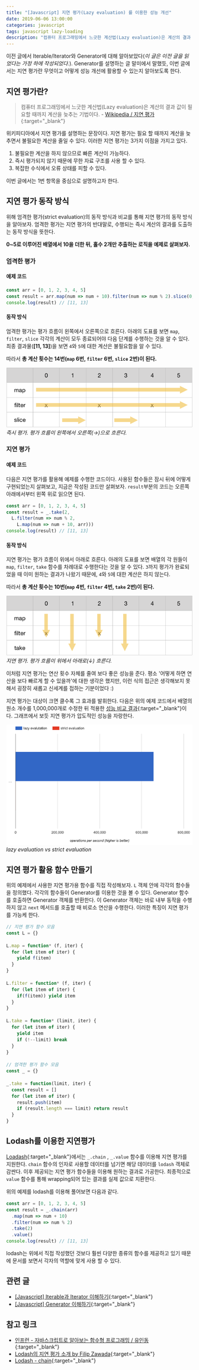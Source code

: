 ```yaml
---
title: "[Javascript] 지연 평가(Lazy evaluation) 를 이용한 성능 개선"
date: 2019-06-06 13:00:00
categories: javascript
tags: javascript lazy-loading
description: "컴퓨터 프로그래밍에서 느긋한 계산법(Lazy evaluation)은 계산의 결과 값이 필요할 때까지 계산을 늦추는 기법이다. 위키피디아에서 지연 평가를 설명하는 문장이다. 지연 평가는 필요 할 때까지 계산을 늦추면서 불필요한 계산을 줄일 수 있다. 이러한 지연 평가는 3가지 이점을 가지고 있다."
---
```


이전 글에서 Iterable/Iterator와 Generator에 대해 알아보았다(*이 글은 이전 글을 읽었다는 가정 하에 작성되었다.*). Generator를 설명하는 글 말미에서 말했듯, 이번 글에서는 지연 평가란 무엇이고 어떻게 성능 개선에 활용할 수 있는지 알아보도록 한다.

## 지연 평가란?

> 컴퓨터 프로그래밍에서 느긋한 계산법(Lazy evaluation)은 계산의 결과 값이 필요할 때까지 계산을 늦추는 기법이다. - [Wikipedia / 지연 평가](https://ko.wikipedia.org/wiki/%EB%8A%90%EA%B8%8B%ED%95%9C_%EA%B3%84%EC%82%B0%EB%B2%95){:target="_blank"}

위키피디아에서 지연 평가를 설명하는 문장이다. 지연 평가는 필요 할 때까지 계산을 늦추면서 불필요한 계산을 줄일 수 있다. 이러한 지연 평가는 3가지 이점을 가지고 있다.

1. 불필요한 계산을 하지 않으므로 빠른 계산이 가능하다.
2. 즉시 평가되지 않기 때문에 무한 자료 구조를 사용 할 수 있다.
3. 복잡한 수식에서 오류 상태를 피할 수 있다.

이번 글에서는 1번 항목을 중심으로 설명하고자 한다.

## 지연 평가 동작 방식

위해 엄격한 평가(strict evaluation)의 동작 방식과 비교를 통해 지연 평가의 동작 방식을 알아보자. 엄격한 평가는 지연 평가의 반대말로, 수행되는 즉시 계산의 결과를 도출하는 동작 방식을 뜻한다.

**0~5로 이루어진 배열에서 10을 더한 뒤, 홀수 2개만 추출하는 로직을 예제로 살펴보자.**

### 엄격한 평가

#### 예제 코드

```js
const arr = [0, 1, 2, 3, 4, 5]
const result = arr.map(num => num + 10).filter(num => num % 2).slice(0, 2)
console.log(result) // [11, 13]
```

#### 동작 방식

엄격한 평가는 평가 흐름이 왼쪽에서 오른쪽으로 흐른다. 아래의 도표를 보면 `map`, `filter`, `slice` 각각의 계산이 모두 종료되어야 다음 단계를 수행하는 것을 알 수 있다. 최종 결과물(**[11, 13]**)을 보면 `4`와 `5`에 대한 계산은 불필요함을 알 수 있다.

따라서 **총 계산 횟수는 14번(`map` 6번, `filter` 6번, `slice` 2번)이 된다.**

![즉시 평가. 평가 흐름이 왼쪽에서 오른쪽(→)으로 흐른다.](/asserts/images/strict-evaluation-process.png)
*즉시 평가. 평가 흐름이 왼쪽에서 오른쪽(→)으로 흐른다.*

### 지연 평가

#### 예제 코드

다음은 지연 평가를 활용해 예제를 수행한 코드이다. 사용된 함수들은 잠시 뒤에 어떻게 구현되었는지 살펴보고, 지금은 작성된 코드만 살펴보자. `result`부분의 코드는 오른쪽 아래에서부터 왼쪽 위로 읽으면 된다.

```js
const arr = [0, 1, 2, 3, 4, 5]
const result = _.take(2,
  L.filter(num => num % 2,
    L.map(num => num + 10, arr)))
console.log(result) // [11, 13]
```

#### 동작 방식

지연 평가는 평가 흐름이 위에서 아래로 흐른다. 아래의 도표를 보면 배열의 각 원들이 `map`, `filter`, `take` 함수를 차례대로 수행한다는 것을 알 수 있다. `3`까지 평가가 완료되었을 때 이미 원하는 결과가 나왔기 때문에, `4`와 `5`에 대한 계산은 하지 않는다.

따라서 **총 계산 횟수는 10번(`map` 4번, `filter` 4번, `take` 2번)이 된다.**

![지연 평가. 평가 흐름이 위에서 아래로(↓) 흐른다.](/asserts/images/lazy-evaluation-process.png)
*지연 평가. 평가 흐름이 위에서 아래로(↓) 흐른다.*

이처럼 지연 평가는 연산 횟수 자체를 줄여 보다 좋은 성능을 준다. 평소 '어떻게 하면 연산을 보다 빠르게 할 수 있을까'에 대한 생각은 했지만, 이런 식의 접근은 생각해보지 못해서 굉장히 새롭고 신세계를 접하는 기분이었다 :)

지연 평가는 대상이 크면 클수록 그 효과를 발휘한다. 다음은 위의 예제 코드에서 배열의 원소 개수를 1,000,000개로 수정한 뒤 적용한 [성능 비교 결과](https://jsperf.com/lazy-evaluation-vs-strict-evaluation-armadillo-ko/1){:target="_blank"}이다. 그래프에서 보듯 지연 평가가 압도적인 성능을 자랑한다.

![lazy evaluation vs strict evaluation](/asserts/images/lazy-evalutation-vs-strict-evaluation.png)
*lazy evaluation vs strict evaluation*

## 지연 평가 활용 함수 만들기

위의 예제에서 사용한 지연 평가용 함수를 직접 작성해보자. `L` 객체 안에 각각의 함수들을 정의했다. 각각의 함수들이 Generator를 이용한 것을 볼 수 있다. Generator 함수를 호출하면 Generator 객체를 반환한다. 이 Generator 객체는 바로 내부 동작을 수행하지 않고 `next` 메서드를 호출할 때 비로소 연산을 수행한다. 이러한 특징이 지연 평가를 가능케 한다.

```js
// 지연 평가 함수 모음
const L = {}

L.map = function* (f, iter) {
  for (let item of iter) {
    yield f(item)
  }
}

L.filter = function* (f, iter) {
  for (let item of iter) {
    if(f(item)) yield item
  }
}

L.take = function* (limit, iter) {
  for (let item of iter) {
    yield item
    if (!--limit) break
  }
}

// 엄격한 평가 함수 모음
const _ = {}

_.take = function(limit, iter) {
  const result = []
  for (let item of iter) {
    result.push(item)
    if (result.length === limit) return result
  }
}
```

## Lodash를 이용한 지연평가

[Loadash](https://lodash.com/){:target="_blank"}에서는 `_.chain` , `_.value` 함수를 이용해 지연 평가를 지원한다. `chain` 함수의 인자로 사용할 데이터를 넘기면 해당 데이터를 `lodash` 객체로 감싼다. 이후 제공되는 지연 평가 함수들을 이용해 원하는 결과로 가공한다. 최종적으로 `value` 함수를 통해 wrapping되어 있는 결과를 실제 값으로 치환한다.

위의 예제를 lodash를 이용해 풀어보면 다음과 같다.

```js
const arr = [0, 1, 2, 3, 4, 5]
const result = _.chain(arr)
  .map(num => num + 10)
  .filter(num => num % 2)
  .take(2)
  .value()
console.log(result) // [11, 13]
```

lodash는 위에서 직접 작성했던 것보다 훨씬 다양한 종류의 함수를 제공하고 있기 때문에 문서를 보면서 각자의 역할에 맞게 사용 할 수 있다.

## 관련 글

- [[Javascript] Iterable과 Iterator 이해하기](https://armadillo-dev.github.io/javascript/what-is-iterable-and-iterator/){:target="_blank"}
- [[Javascript] Generator 이해하기](https://armadillo-dev.github.io/javascript/what-is-generator/){:target="_blank"}

## 참고 링크

- [인프런 - 자바스크립트로 알아보는 함수형 프로그래밍 / 유인동](https://www.inflearn.com/course/%ED%95%A8%EC%88%98%ED%98%95-%ED%94%84%EB%A1%9C%EA%B7%B8%EB%9E%98%EB%B0%8D/dashboard){:target="_blank"}
- [Lodash의 지연 평가 소개 by Filip Zawada](https://edykim.com/ko/post/introduction-to-lodashs-delay-evaluation-by-filip-zawada/){:target="_blank"}
- [Lodash - chain](https://lodash.com/docs/4.17.11#chain){:target="_blank"}
